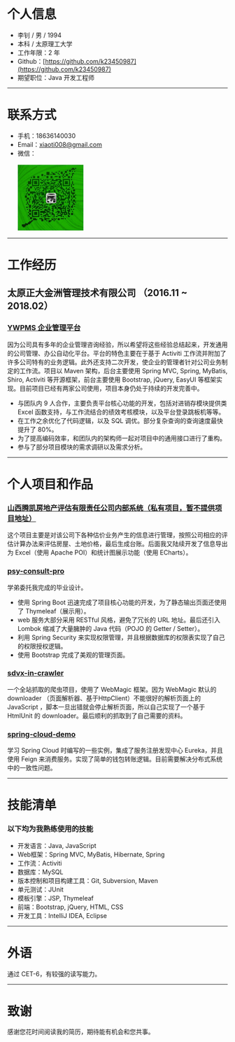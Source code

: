 # 个人信息

 - 李钊 / 男 / 1994 
 - 本科 / 太原理工大学
 - 工作年限：2 年
 - Github：[https://github.com/k23450987](https://github.com/k23450987)
 - 期望职位：Java 开发工程师

---

# 联系方式

- 手机：18636140030
- Email：xiaoti008@gmail.com
- 微信：<br/><br/><img width="150" height="150" src="https://raw.githubusercontent.com/k23450987/tom-resume/master/images/wechat.png"/>

---

# 工作经历

## 太原正大金洲管理技术有限公司  （2016.11 ~ 2018.02）

### [YWPMS 企业管理平台](https://www.ywpms.com/)

因为公司具有多年的企业管理咨询经验，所以希望将这些经验总结起来，开发通用的公司管理、办公自动化平台。平台的特色主要在于基于 Activiti 工作流并附加了许多公司特有的业务逻辑。此外还支持二次开发，使企业的管理者针对公司业务制定的工作流。项目以 Maven 架构，后台主要使用 Spring MVC, Spring, MyBatis, Shiro, Activiti 等开源框架，前台主要使用 Bootstrap, jQuery, EasyUI 等框架实现。目前项目已经有两家公司使用，项目本身仍处于持续的开发完善中。

- 与团队内 9 人合作，主要负责平台核心功能的开发，包括对进销存模块提供类 Excel 函数支持，与工作流结合的绩效考核模块，以及平台登录跳板机等等。
- 在工作之余优化了代码逻辑，以及 SQL 调优。部分复杂查询的查询速度最快提升了 80%。
- 为了提高编码效率，和团队内的架构师一起对项目中的通用接口进行了重构。
- 参与了部分项目模块的需求调研以及需求分析。

---

# 个人项目和作品

### [山西腾凯房地产评估有限责任公司内部系统（私有项目，暂不提供项目地址）](https://github.com/k23450987/tom-resume)

这个项目主要是对该公司下各种估价业务产生的信息进行管理，按照公司相应的评估计算办法来评估房屋、土地价格，最后生成台账。后面我又陆续开发了信息导出为 Excel（使用 Apache POI）和统计图展示功能（使用 ECharts）。

### [psy-consult-pro](https://github.com/k23450987/psy-consult-pro)

学弟委托我完成的毕业设计。
- 使用 Spring Boot 迅速完成了项目核心功能的开发，为了静态输出页面还使用了 Thymeleaf（展示用）。
- web 服务大部分采用 RESTful 风格，避免了冗长的 URL 地址。最后还引入 Lombok 缩减了大量臃肿的 Java 代码（POJO 的 Getter / Setter）。
- 利用 Spring Security 来实现权限管理，并且根据数据库的权限表实现了自己的权限授权逻辑。
- 使用 Bootstrap 完成了美观的管理页面。

### [sdvx-in-crawler](https://github.com/k23450987/sdvx-in-crawler)

一个全站抓取的爬虫项目，使用了 WebMagic 框架。因为 WebMagic 默认的 downloader （页面解析器、基于HttpClient）不能很好的解析页面上的 JavaScript ，脚本一旦出错就会停止解析页面，所以自己实现了一个基于 HtmlUnit 的 downloader。最后顺利的抓取到了自己需要的资料。

### [spring-cloud-demo](https://github.com/k23450987/spring-cloud-demo)

学习 Spring Cloud 时编写的一些实例，集成了服务注册发现中心 Eureka，并且使用 Feign 来消费服务。实现了简单的钱包转账逻辑。目前需要解决分布式系统中的一致性问题。

---

# 技能清单

### 以下均为我熟练使用的技能

- 开发语言：Java, JavaScript
- Web框架：Spring MVC, MyBatis, Hibernate, Spring
- 工作流：Activiti
- 数据库：MySQL
- 版本控制和项目构建工具：Git, Subversion, Maven
- 单元测试：JUnit
- 模板引擎：JSP, Thymeleaf
- 前端：Bootstrap, jQuery, HTML, CSS
- 开发工具：IntelliJ IDEA, Eclipse

---

# 外语

通过 CET-6，有较强的读写能力。

---

# 致谢

感谢您花时间阅读我的简历，期待能有机会和您共事。
